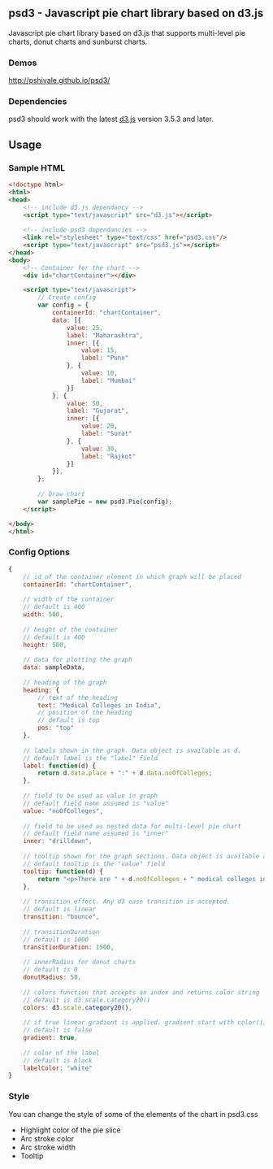 ## psd3 - Javascript pie chart library based on d3.js

Javascript pie chart library based on d3.js that supports multi-level pie charts, donut charts and sunburst charts.

### Demos

http://pshivale.github.io/psd3/

### Dependencies

psd3 should work with the latest [d3.js](http://d3js.org/) version 3.5.3 and later.

## Usage

### Sample HTML
```html
<!doctype html>
<html>
<head>
	<!-- include d3.js dependancy -->
	<script type="text/javascript" src="d3.js"></script>
	
	<!-- include psd3 dependancies -->
    <link rel="stylesheet" type="text/css" href="psd3.css"/>
    <script type="text/javascript" src="psd3.js"></script>
</head>
<body>
	<!-- Container for the chart -->
	<div id="chartContainer"></div>

	<script type="text/javascript">
	  	// Create config 
	  	var config = {
	  		containerId: "chartContainer",
	  		data: [{
	  		    value: 25,
	  		    label: "Maharashtra",
	  		    inner: [{
	  		        value: 15,
	  		        label: "Pune"
	  		    }, {
	  		        value: 10,
	  		        label: "Mumbai"
	  		    }]
	  		}, {
	  		    value: 50,
	  		    label: "Gujarat",
	  		    inner: [{
	  		        value: 20,
	  		        label: "Surat"
	  		    }, {
	  		        value: 30,
	  		        label: "Rajkot"
	  		    }]
	  		}],
	  	};
	  
		// Draw chart
		var samplePie = new psd3.Pie(config);
	</script>

</body>
</html>
```
### Config Options
```javascript
{
	// id of the container element in which graph will be placed
    containerId: "chartContainer",
    
    // width of the container
    // default is 400
	width: 500,
	
	// height of the container
	// default is 400
	height: 500,
	
	// data for plotting the graph
	data: sampleData,
	
	// heading of the graph
	heading: {
		// text of the heading
	    text: "Medical Colleges in India",
	    // position of the heading
	    // default is top
	    pos: "top"
	},
	
	// labels shown in the graph. Data object is available as d.
	// default label is the "label" field
	label: function(d) {
	    return d.data.place + ":" + d.data.noOfColleges;
	},
	
	// field to be used as value in graph
	// default field name assumed is "value"
	value: "noOfColleges",
	
	// field to be used as nested data for multi-level pie chart
	// default field name assumed is "inner"
	inner: "drilldown",
	
	// tooltip shown for the graph sections. Data object is available as d.
	// default tooltip is the "value" field
	tooltip: function(d) {
	    return "<p>There are " + d.noOfColleges + " medical colleges in " + d.place + ".</p>";
	},
	
	// transition effect. Any d3 ease transition is accepted.
	// default is linear
	transition: "bounce",
	
	// transitionDuration
	// default is 1000
	transitionDuration: 1500,
	
	// innerRadius for donut charts
	// default is 0
	donutRadius: 50,
	
	// colors function that accepts an index and returns color string
	// default is d3.scale.category20()
	colors: d3.scale.category20(),
	
	// if true linear gradient is applied. gradient start with color(i) and ends with color(i+1) and so on..
	// default is false
	gradient: true,
        
    // color of the label
    // default is black
    labelColor: "white"
}
```
### Style

You can change the style of some of the elements of the chart in psd3.css

* Highlight color of the pie slice
* Arc stroke color
* Arc stroke width
* Tooltip
